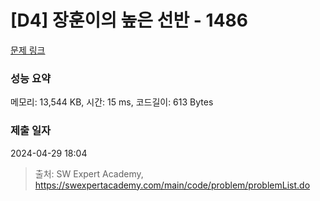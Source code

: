 # [D4] 장훈이의 높은 선반 - 1486 

[문제 링크](https://swexpertacademy.com/main/code/problem/problemDetail.do?contestProbId=AV2b7Yf6ABcBBASw) 

### 성능 요약

메모리: 13,544 KB, 시간: 15 ms, 코드길이: 613 Bytes

### 제출 일자

2024-04-29 18:04



> 출처: SW Expert Academy, https://swexpertacademy.com/main/code/problem/problemList.do